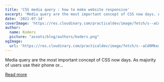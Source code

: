 ```yaml
---
title: 'CSS media query : how to make website responsive'
excerpt: 'Media query are the most important concept of CSS now days. As majority of users use their phone or...'
date: '2021-07-14'
coverImage: 'https://res.cloudinary.com/practicaldev/image/fetch/s--aCd0Mkex--/c_imagga_scale,f_auto,fl_progressive,h_420,q_auto,w_1000/https://dev-to-uploads.s3.amazonaws.com/uploads/articles/g7cgylclq19uq5lxnvrd.png'
author:
  name: Koders
  picture: "assets/blog/authors/koders.png"
ogImage:
  url: 'https://res.cloudinary.com/practicaldev/image/fetch/s--aCd0Mkex--/c_imagga_scale,f_auto,fl_progressive,h_420,q_auto,w_1000/https://dev-to-uploads.s3.amazonaws.com/uploads/articles/g7cgylclq19uq5lxnvrd.png'
---
```


Media query are the most important concept of CSS now days. As majority of users use their phone or...

[Read more](https://dev.to/kunaal438/media-query-everything-you-need-for-responsive-design-b8g)
